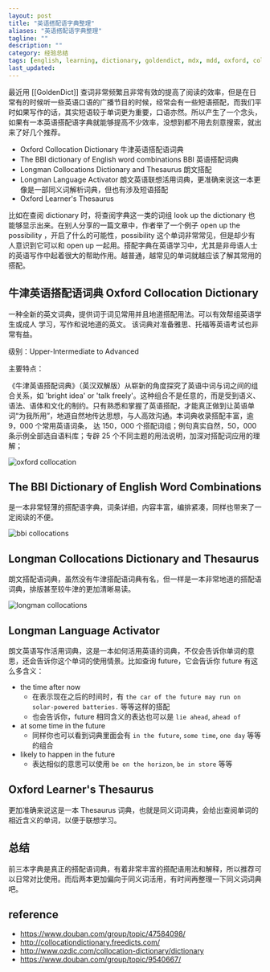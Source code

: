 ```yaml
---
layout: post
title: "英语搭配语字典整理"
aliases: "英语搭配语字典整理"
tagline: ""
description: ""
category: 经验总结
tags: [english, learning, dictionary, goldendict, mdx, mdd, oxford, collocation, longman, oxford ]
last_updated:
---
```


最近用 [[GoldenDict]] 查词非常频繁且非常有效的提高了阅读的效率，但是在日常有的时候听一些英语口语的广播节目的时候，经常会有一些短语搭配，而我们平时如果写作的话，其实短语较于单词更为重要，口语亦然。所以产生了一个念头，如果有一本英语搭配语字典就能够提高不少效率，没想到都不用去刻意搜索，就出来了好几个推荐。

- Oxford Collocation Dictionary 牛津英语搭配语词典
- The BBI dictionary of English word combinations BBI 英语搭配词典
- Longman Collocations Dictionary and Thesaurus 朗文搭配
- Longman Language Activator 朗文英语联想活用词典，更准确来说这一本更像是一部同义词解析词典，但也有涉及短语搭配
- Oxford Learner's Thesaurus

比如在查阅 dictionary 时，将查阅字典这一类的词组 look up the dictionary 也能够显示出来。在别人分享的一篇文章中，作者举了一个例子 open up the possibility ，开启了什么的可能性，possibility 这个单词非常常见，但是却少有人意识到它可以和 open up 一起用。搭配字典在英语学习中，尤其是非母语人士的英语写作中起着很大的帮助作用。越普通，越常见的单词就越应该了解其常用的搭配。

## 牛津英语搭配语词典 Oxford Collocation Dictionary

一种全新的英文词典，提供词于词见常用并且地道搭配用法。可以有效帮组英语学生或成人 学习，写作和说地道的英文。 该词典对准备雅思、托福等英语考试也非常有益。

级别：Upper-Intermediate to Advanced

主要特点：

《牛津英语搭配词典》（英汉双解版）从崭新的角度探究了英语中词与词之间的组合关系，如 'bright idea' or 'talk freely'。这种组合不是任意的，而是受到语义、语法、语体和文化的制约。只有熟悉和掌握了英语搭配，才能真正做到让英语单词“为我所用”，地道自然地传达思想，与人高效沟通。本词典收录搭配丰富，逾 9，000 个常用英语词条， 达 150，000 个搭配词组；例句真实自然，50，000 条示例全部选自语料库；专辟 25 个不同主题的用法说明，加深对搭配词应用的理解；

![oxford collocation](/assets/oxford-collocations-2018-12-15-102119.png)

## The BBI Dictionary of English Word Combinations
是一本非常轻薄的搭配语字典，词条详细，内容丰富，编排紧凑，同样也带来了一定阅读的不便。

![bbi collocations](/assets/bbi-collocations-2018-12-15-102029.png)

## Longman Collocations Dictionary and Thesaurus
朗文搭配语词典，虽然没有牛津搭配语词典有名，但一样是一本非常地道的搭配语词典，排版甚至较牛津的更加清晰易读。

![longman collocations](/assets/longman-collocations-dictionary-2018-12-15-101838.png)

## Longman Language Activator
朗文英语写作活用词典，这是一本如何活用英语的词典，不仅会告诉你单词的意思，还会告诉你这个单词的使用情景。比如查询 future，它会告诉你 future 有这么多含义：

- the time after now
    - 在表示现在之后的时间时，有 `the car of the future may run on solar-powered batteries.` 等等这样的搭配
    - 也会告诉你，future 相同含义的表达也可以是 `lie ahead`, `ahead of`
- at some time in the future
    - 同样你也可以看到词典里面会有 `in the future`, `some time`, `one day` 等等的组合
- likely to happen in the future
    - 表达相似的意思可以使用 `be on the horizon`, `be in store` 等等


## Oxford Learner's Thesaurus
更加准确来说这是一本 Thesaurus 词典，也就是同义词词典，会给出查阅单词的相近含义的单词，以便于联想学习。

## 总结
前三本字典是真正的搭配语词典，有着非常丰富的搭配语用法和解释，所以推荐可以日常对比使用。而后两本更加偏向于同义词活用，有时间再整理一下同义词词典吧。

## reference

- <https://www.douban.com/group/topic/47584098/>
- <http://collocationdictionary.freedicts.com/>
- <http://www.ozdic.com/collocation-dictionary/dictionary>
- <https://www.douban.com/group/topic/9540667/>
